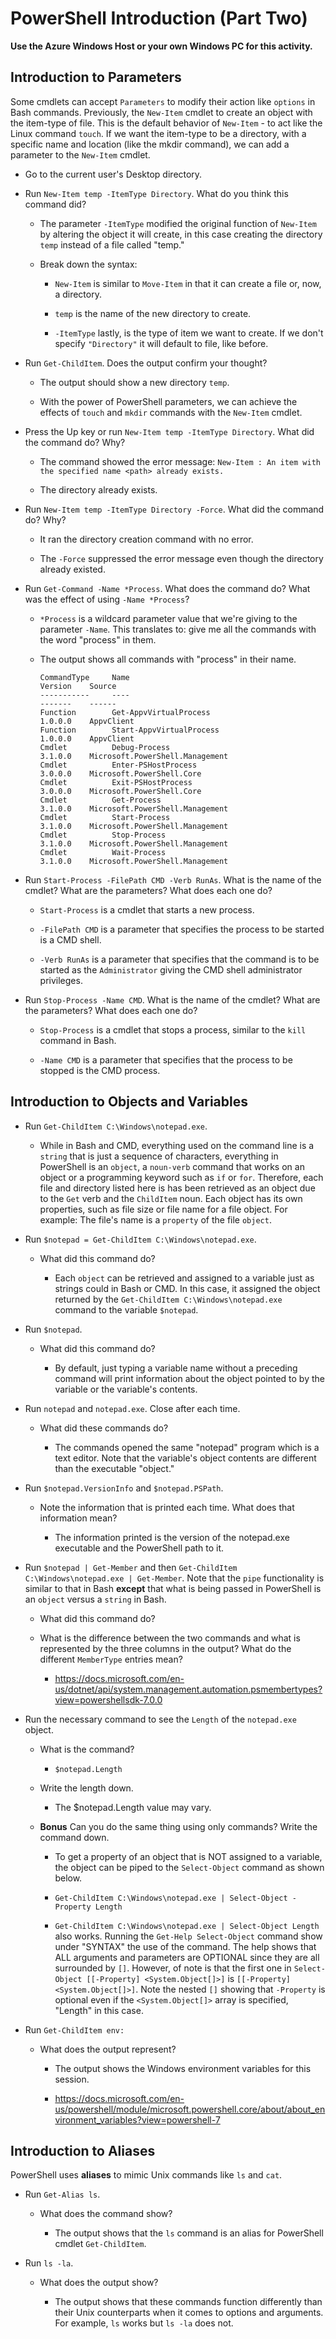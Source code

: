 # PowerShell Introduction (Part Two)

**Use the Azure Windows Host or your own Windows PC for this activity.**

## Introduction to Parameters

Some cmdlets can accept `Parameters` to modify their action like `options` in Bash commands.  Previously, the `New-Item` cmdlet to create an object with the item-type of file. This is the default behavior of `New-Item` - to act like the Linux command `touch`.  If we want the item-type to be a directory, with a specific name and location (like the mkdir command), we can add a parameter to the `New-Item` cmdlet.

- Go to the current user's Desktop directory.

- Run `New-Item temp -ItemType Directory`.  What do you think this command did?
    
    - The parameter `-ItemType` modified the original function of `New-Item` by altering the object it will create, in this case creating the directory `temp` instead of a file called "temp."

    - Break down the syntax:

        - `New-Item` is similar to `Move-Item` in that it can create a file or, now, a directory.

        - `temp` is the name of the new directory to create.

        - `-ItemType` lastly, is the type of item we want to create. If we don't specify `"Directory"` it will default to file, like before.

- Run `Get-ChildItem`.  Does the output confirm your thought?

    - The output should show a new directory `temp`.

    - With the power of PowerShell parameters, we can achieve the effects of `touch` and `mkdir` commands with the `New-Item` cmdlet.

- Press the Up key or run `New-Item temp -ItemType Directory`.  What did the command do?  Why?

    - The command showed the error message: `New-Item : An item with the specified name <path> already exists.`

    - The directory already exists.

- Run `New-Item temp -ItemType Directory -Force`.  What did the command do?  Why?

    - It ran the directory creation command with no error.

    - The `-Force` suppressed the error message even though the directory already existed.

- Run `Get-Command -Name *Process`.  What does the command do?  What was the effect of using `-Name *Process`?

    - `*Process` is a wildcard parameter value that we're giving to the parameter `-Name`. This translates to: give me all the commands with the word "process" in them.

    - The output shows all commands with "process" in their name.

        ```
        CommandType     Name                                               Version    Source
        -----------     ----                                               -------    ------
        Function        Get-AppvVirtualProcess                             1.0.0.0    AppvClient
        Function        Start-AppvVirtualProcess                           1.0.0.0    AppvClient
        Cmdlet          Debug-Process                                      3.1.0.0    Microsoft.PowerShell.Management
        Cmdlet          Enter-PSHostProcess                                3.0.0.0    Microsoft.PowerShell.Core
        Cmdlet          Exit-PSHostProcess                                 3.0.0.0    Microsoft.PowerShell.Core
        Cmdlet          Get-Process                                        3.1.0.0    Microsoft.PowerShell.Management
        Cmdlet          Start-Process                                      3.1.0.0    Microsoft.PowerShell.Management
        Cmdlet          Stop-Process                                       3.1.0.0    Microsoft.PowerShell.Management
        Cmdlet          Wait-Process                                       3.1.0.0    Microsoft.PowerShell.Management
        ```

- Run `Start-Process -FilePath CMD -Verb RunAs`.  What is the name of the cmdlet?  What are the parameters?  What does each one do?

    - `Start-Process` is a cmdlet that starts a new process.

    - `-FilePath CMD` is a parameter that specifies the process to be started is a CMD shell.

    - `-Verb RunAs` is a parameter that specifies that the command is to be started as the `Administrator` giving the CMD shell administrator privileges.

- Run `Stop-Process -Name CMD`.  What is the name of the cmdlet?  What are the parameters?  What does each one do?

    - `Stop-Process` is a cmdlet that stops a process, similar to the `kill` command in Bash.

    - `-Name CMD` is a parameter that specifies that the process to be stopped is the CMD process.

## Introduction to Objects and Variables

- Run `Get-ChildItem C:\Windows\notepad.exe`.

    - While in Bash and CMD, everything used on the command line is a `string` that is just a sequence of characters, everything in PowerShell is an `object`, a `noun-verb` command that works on an object or a programming keyword such as `if` or `for`.  Therefore, each file and directory listed here is has been retrieved as an object due to the `Get` verb and the `ChildItem` noun.  Each object has its own properties, such as file size or file name for a file object.  For example: The file's name is a `property` of the file `object`.

- Run `$notepad = Get-ChildItem C:\Windows\notepad.exe`.

    - What did this command do?

        - Each `object` can be retrieved and assigned to a variable just as strings could in Bash or CMD.  In this case, it assigned the object returned by the `Get-ChildItem C:\Windows\notepad.exe` command to the variable `$notepad`.

- Run `$notepad`.

    - What did this command do?

        - By default, just typing a variable name without a preceding command will print information about the object pointed to by the variable or the variable's contents.

- Run `notepad` and `notepad.exe`.  Close after each time.

    - What did these commands do?

        - The commands opened the same "notepad" program which is a text editor.  Note that the variable's object contents are different than the executable "object."

- Run `$notepad.VersionInfo` and `$notepad.PSPath`.

    - Note the information that is printed each time.  What does that information mean?

        - The information printed is the version of the notepad.exe executable and the PowerShell path to it.

- Run `$notepad | Get-Member` and then `Get-ChildItem C:\Windows\notepad.exe | Get-Member`.  Note that the `pipe` functionality is similar to that in Bash **except** that what is being passed in PowerShell is an `object` versus a `string` in Bash.

    - What did this command do?

    - What is the difference between the two commands and what is represented by the three columns in the output?  What do the different `MemberType` entries mean?

        - https://docs.microsoft.com/en-us/dotnet/api/system.management.automation.psmembertypes?view=powershellsdk-7.0.0

- Run the necessary command to see the `Length` of the `notepad.exe` object.

    - What is the command?

        - `$notepad.Length`

    - Write the length down.

        - The $notepad.Length value may vary.

    - **Bonus** Can you do the same thing using only commands? Write the command down.

        - To get a property of an object that is NOT assigned to a variable, the object can be piped to the `Select-Object` command as shown below.
    
        - `Get-ChildItem C:\Windows\notepad.exe | Select-Object -Property Length`
    
        - `Get-ChildItem C:\Windows\notepad.exe | Select-Object Length` also works.  Running the `Get-Help Select-Object` command show under "SYNTAX" the use of the command.  The help shows that ALL arguments and parameters are OPTIONAL since they are all surrounded by `[]`.  However, of note is that the first one in `Select-Object [[-Property] <System.Object[]>]` is `[[-Property] <System.Object[]>]`.  Note the nested `[]` showing that `-Property` is optional even if the `<System.Object[]>` array is specified, "Length" in this case.

- Run `Get-ChildItem env:`

    - What does the output represent?

        - The output shows the Windows environment variables for this session.

        - https://docs.microsoft.com/en-us/powershell/module/microsoft.powershell.core/about/about_environment_variables?view=powershell-7

## Introduction to Aliases

PowerShell uses **aliases** to mimic Unix commands like `ls` and `cat`.

- Run `Get-Alias ls`.

    - What does the command show?

        - The output shows that the `ls` command is an alias for PowerShell cmdlet `Get-ChildItem`.

- Run `ls -la`.

    - What does the output show?

        - The output shows that these commands function differently than their Unix counterparts when it comes to options and arguments. For example, `ls` works but `ls -la` does not. 
